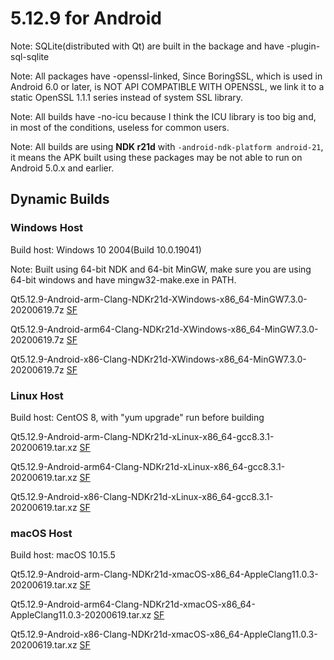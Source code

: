 # 5.12.9 for Android

Note: SQLite(distributed with Qt) are built in the backage and have -plugin-sql-sqlite

Note: All packages have -openssl-linked, Since BoringSSL, which is used in Android 6.0 or later, is NOT API COMPATIBLE WITH OPENSSL, we link it to a static OpenSSL 1.1.1 series instead of system SSL library.

Note: All builds have -no-icu because I think the ICU library is too big and, in most of the conditions, useless for common users.

Note: All builds are using __NDK r21d__ with `-android-ndk-platform android-21`, it means the APK built using these packages may be not able to run on Android 5.0.x and earlier.

## Dynamic Builds

### Windows Host

Build host: Windows 10 2004(Build 10.0.19041)

Note: Built using 64-bit NDK and 64-bit MinGW, make sure you are using 64-bit windows and have mingw32-make.exe in PATH.

Qt5.12.9-Android-arm-Clang-NDKr21d-XWindows-x86_64-MinGW7.3.0-20200619.7z [SF](https://sourceforge.net/projects/fsu0413-qtbuilds/files/Qt5.12/Android/Qt5.12.9-Android-arm-Clang-NDKr21d-XWindows-x86_64-MinGW7.3.0-20200619.7z)

Qt5.12.9-Android-arm64-Clang-NDKr21d-XWindows-x86_64-MinGW7.3.0-20200619.7z [SF](https://sourceforge.net/projects/fsu0413-qtbuilds/files/Qt5.12/Android/Qt5.12.9-Android-arm64-Clang-NDKr21d-XWindows-x86_64-MinGW7.3.0-20200619.7z)

Qt5.12.9-Android-x86-Clang-NDKr21d-XWindows-x86_64-MinGW7.3.0-20200619.7z [SF](https://sourceforge.net/projects/fsu0413-qtbuilds/files/Qt5.12/Android/Qt5.12.9-Android-x86-Clang-NDKr21d-XWindows-x86_64-MinGW7.3.0-20200619.7z)

### Linux Host

Build host: CentOS 8, with "yum upgrade" run before building

Qt5.12.9-Android-arm-Clang-NDKr21d-xLinux-x86_64-gcc8.3.1-20200619.tar.xz [SF](https://sourceforge.net/projects/fsu0413-qtbuilds/files/Qt5.12/Android/Qt5.12.9-Android-arm-Clang-NDKr21d-xLinux-x86_64-gcc8.3.1-20200619.tar.xz)

Qt5.12.9-Android-arm64-Clang-NDKr21d-xLinux-x86_64-gcc8.3.1-20200619.tar.xz [SF](https://sourceforge.net/projects/fsu0413-qtbuilds/files/Qt5.12/Android/Qt5.12.9-Android-arm64-Clang-NDKr21d-xLinux-x86_64-gcc8.3.1-20200619.tar.xz)

Qt5.12.9-Android-x86-Clang-NDKr21d-xLinux-x86_64-gcc8.3.1-20200619.tar.xz [SF](https://sourceforge.net/projects/fsu0413-qtbuilds/files/Qt5.12/Android/Qt5.12.9-Android-x86-Clang-NDKr21d-xLinux-x86_64-gcc8.3.1-20200619.tar.xz)

### macOS Host

Build host: macOS 10.15.5

Qt5.12.9-Android-arm-Clang-NDKr21d-xmacOS-x86_64-AppleClang11.0.3-20200619.tar.xz [SF](https://sourceforge.net/projects/fsu0413-qtbuilds/files/Qt5.12/Android/Qt5.12.9-Android-arm-Clang-NDKr21d-xmacOS-x86_64-AppleClang11.0.3-20200619.tar.xz)

Qt5.12.9-Android-arm64-Clang-NDKr21d-xmacOS-x86_64-AppleClang11.0.3-20200619.tar.xz [SF](https://sourceforge.net/projects/fsu0413-qtbuilds/files/Qt5.12/Android/Qt5.12.9-Android-arm64-Clang-NDKr21d-xmacOS-x86_64-AppleClang11.0.3-20200619.tar.xz)

Qt5.12.9-Android-x86-Clang-NDKr21d-xmacOS-x86_64-AppleClang11.0.3-20200619.tar.xz [SF](https://sourceforge.net/projects/fsu0413-qtbuilds/files/Qt5.12/Android/Qt5.12.9-Android-x86-Clang-NDKr21d-xmacOS-x86_64-AppleClang11.0.3-20200619.tar.xz)
